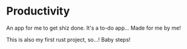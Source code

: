 # Productivity
An app for me to get shiz done. It's a to-do app... Made for me by me!

This is also my first rust project, so...! Baby steps!